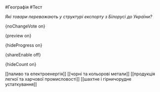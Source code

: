 #Географія #Тест

*Які товари переважають у структурі експорту з Білорусі до України?*

{noChangeVote on}

{preview on}

{hideProgress on}

{shareEnable off}

{hideCount on}

[[паливо та електроенергія]]
[[чорні та кольорові метали]]
[[продукція легкої та харчової промисловості]]
[[шахтне і гірничорудне устаткування]]
